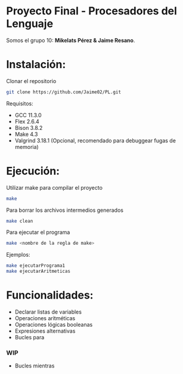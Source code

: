 # Proyecto Final - Procesadores del Lenguaje

Somos el grupo 10: <b>Mikelats Pérez & Jaime Resano</b>.

# Instalación:

Clonar el repositorio

```bash
git clone https://github.com/Jaime02/PL.git
```

Requisitos:

- GCC 11.3.0 
- Flex 2.6.4
- Bison 3.8.2
- Make 4.3
- Valgrind 3.18.1 (Opcional, recomendado para debuggear fugas de memoria)

# Ejecución:

Utilizar make para compilar el proyecto
    
```bash
make
```

Para borrar los archivos intermedios generados

```bash
make clean
```

Para ejecutar el programa
    
```bash
make <nombre de la regla de make>
```

Ejemplos:

```bash
make ejecutarPrograma1
make ejecutarAritmeticas
```

# Funcionalidades:

- Declarar listas de variables
- Operaciones aritméticas
- Operaciones lógicas booleanas
- Expresiones alternativas
- Bucles para

### WIP
- Bucles mientras
